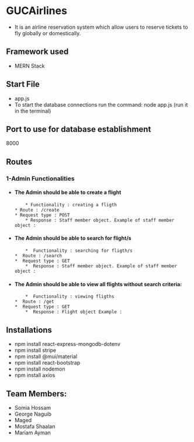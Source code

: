 # GUCAirlines
* It is an airline reservation system which allow users to reserve tickets to fly globally or domestically.



## Framework used
* MERN Stack



## Start File
* app.js
* To start the database connections run the command: node app.js (run it in the terminal)



## Port to use for database establishment 
 8000
 
 ## Routes
 
 ### 1-Admin Functionalities
  * #### The Admin should be able to create a flight


            * Functionality : creating a fligth
	    * Route : /create
	    * Request type : POST
            * Response : Staff member object. Example of staff member object : 


  * #### The Admin should be able to search for flight/s


            *  Functionality : searching for fligth/s
	    *  Route : /search
	    *  Request type : GET
            *  Response : Staff member object. Example of staff member object : 

  * #### The Admin should be able to view all flights without search criteria:


            *  Functionality : viewing fligths
	    *  Route : /get
	    *  Request type : GET
            *  Response : Flight object Example : 
           	
       
   



 ## Installations
 * npm install react-express-mongodb-dotenv
 * npm install stripe
 * npm install @mui/material
 * npm install react-bootstrap
 * npm install nodemon
 * npm install axios


 ## Team Members:
* Somia Hossam 
* George Naguib
* Maged
* Mostafa Shaalan
* Mariam Ayman

